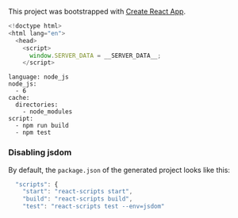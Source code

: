 This project was bootstrapped with [Create React App](https://github.com/facebookincubator/create-react-app).

```js
<!doctype html>
<html lang="en">
  <head>
    <script>
      window.SERVER_DATA = __SERVER_DATA__;
    </script>
```

```
language: node_js
node_js:
  - 6
cache:
  directories:
    - node_modules
script:
  - npm run build
  - npm test
```


### Disabling jsdom

By default, the `package.json` of the generated project looks like this:

```js
  "scripts": {
    "start": "react-scripts start",
    "build": "react-scripts build",
    "test": "react-scripts test --env=jsdom"
```
